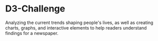 # D3-Challenge
Analyzing the current trends shaping people's lives, as well as creating charts, graphs, and interactive elements to help readers understand findings for a newspaper.
